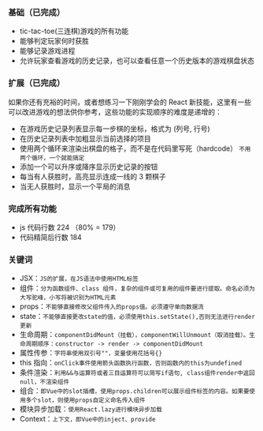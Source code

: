 ### 基础（已完成）

-   tic-tac-toe(三连棋)游戏的所有功能
-   能够判定玩家何时获胜
-   能够记录游戏进程
-   允许玩家查看游戏的历史记录，也可以查看任意一个历史版本的游戏棋盘状态

### 扩展（已完成）

如果你还有充裕的时间，或者想练习一下刚刚学会的 React 新技能，这里有一些可以改进游戏的想法供你参考，这些功能的实现顺序的难度是递增的：

-   在游戏历史记录列表显示每一步棋的坐标，格式为 (列号, 行号)
-   在历史记录列表中加粗显示当前选择的项目
-   使用两个循环来渲染出棋盘的格子，而不是在代码里写死（hardcode） `不用两个循环，一个就能搞定`
-   添加一个可以升序或降序显示历史记录的按钮
-   每当有人获胜时，高亮显示连成一线的 3 颗棋子
-   当无人获胜时，显示一个平局的消息

### 完成所有功能

-   js 代码行数 224 （80% = 179）
-   代码精简后行数 184

### 关键词

-   JSX：`JS的扩展，在JS语法中使用HTML标签`
-   组件：`分为函数组件、class 组件，复杂的组件或可复用的组件要进行提取。命名必须为大写驼峰，小写将被识别为HTML元素`
-   props：`不能够直接修改父组件传入的props值。必须遵守单向数据流`
-   state：`不能够直接更改state的值，必须使用this.setState(),否则无法进行render更新`
-   生命周期：`componentDidMount（挂载），componentWillUnmount（取消挂载）。生命周期顺序：constructor -> render -> componentDidMount`
-   属性传参：`字符串使用双引号""，变量使用花括号{}`
-   this 指向：`onClick事件使用箭头函数执行函数，否则函数内的this为undefined`
-   条件渲染：`利用&&与运算符或者三目运算符可以简写if语句, class组件render中返回null，不渲染组件`
-   组合：`即Vue中的slot插槽，使用props.children可以展示组件标签的内容。如果要使用多个slot，则使用props自定义命名传入组件`
-   模块异步加载：`使用React.lazy进行模块异步加载`
-   Context：`上下文，即Vue中的inject、provide`
